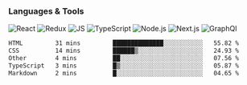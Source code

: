 ### Languages & Tools
![React](https://img.shields.io/badge/REACT-000?style=for-the-badge&logo=REACT)
![Redux](https://img.shields.io/badge/REDUX-000?style=for-the-badge&logo=Redux&logoColor=violet)
![JS](https://img.shields.io/badge/JavaScript-000?style=for-the-badge&logo=JavaScript&logoColor=yellow)
![TypeScript](https://img.shields.io/badge/TypeScript-000?style=for-the-badge&logo=TypeScript&logoColor=)
![Node.js](https://img.shields.io/badge/Node.js-000?style=for-the-badge&logo=Node.js&logoColor=)
![Next.js](https://img.shields.io/badge/Next.js-000?style=for-the-badge&logo=Next.js&logoColor=)
![GraphQl](https://img.shields.io/badge/GraphQl-000?style=for-the-badge&logo=GraphQl&logoColor=violet)


<!--START_SECTION:waka-->

```txt
HTML         31 mins         ██████████████░░░░░░░░░░░   55.82 %
CSS          14 mins         ██████▒░░░░░░░░░░░░░░░░░░   24.93 %
Other        4 mins          ██░░░░░░░░░░░░░░░░░░░░░░░   07.56 %
TypeScript   3 mins          █▒░░░░░░░░░░░░░░░░░░░░░░░   05.87 %
Markdown     2 mins          █░░░░░░░░░░░░░░░░░░░░░░░░   04.65 %
```

<!--END_SECTION:waka-->
